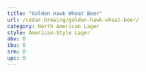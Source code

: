 ```yaml
---
title: "Golden Hawk Wheat Beer"
url: /cedar-brewing/golden-hawk-wheat-beer/
category: North American Lager
style: American-Style Lager
abv: 0
ibu: 0
srm: 0
upc: 0
---
```


